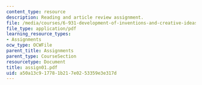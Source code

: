 ```yaml
---
content_type: resource
description: Reading and article review assignment.
file: /media/courses/6-931-development-of-inventions-and-creative-ideas-spring-2008/a50a13c917781b217e0253359e3e317d_assign01.pdf
file_type: application/pdf
learning_resource_types:
- Assignments
ocw_type: OCWFile
parent_title: Assignments
parent_type: CourseSection
resourcetype: Document
title: assign01.pdf
uid: a50a13c9-1778-1b21-7e02-53359e3e317d
---
```

